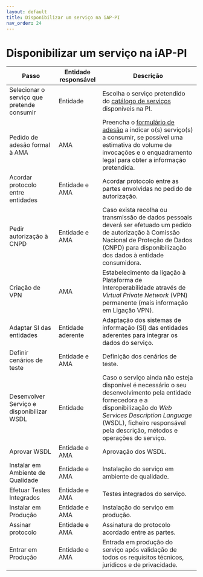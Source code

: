 ```yaml
---
layout: default
title: Disponibilizar um serviço na iAP-PI
nav_order: 24
---
```


# Disponibilizar um serviço na iAP-PI

| Passo                                       | Entidade responsável | Descrição                                                                                                                                                                                                                                               |
| ------------------------------------------- | -------------------- | ------------------------------------------------------------------------------------------------------------------------------------------------------------------------------------------------------------------------------------------------------- |
| Selecionar o serviço que pretende consumir  | Entidade             | Escolha o serviço pretendido do [catálogo de serviços](https://www.iap.gov.pt/web/iap/plataforma-de-integracao) disponíveis na PI.                                                                                                                      |
| Pedido de adesão formal à AMA               | AMA                  | Preencha o [formulário de adesão](https://www.iap.gov.pt/web/iap/formulario-de-adesao?serviceId=3) a indicar o(s) serviço(s) a consumir, se possível uma estimativa do volume de invocações e o enquadramento legal para obter a informação pretendida. |
| Acordar protocolo entre entidades           | Entidade e AMA       | Acordar protocolo entre as partes envolvidas no pedido de autorização.                                                                                                                                                                                  |
| Pedir autorização à CNPD                    | Entidade e AMA       | Caso exista recolha ou transmissão de dados pessoais deverá ser efetuado um pedido de autorização à Comissão Nacional de Proteção de Dados (CNPD) para disponibilização dos dados à entidade consumidora.                                               |
| Criação de VPN                              | AMA                  | Estabelecimento da ligação à Plataforma de Interoperabilidade através de _Virtual Private Network_ (VPN) permanente (mais informação em Ligação VPN).                                                                                                   |
| Adaptar SI das entidades                    | Entidade aderente    | Adaptação dos sistemas de informação (SI) das entidades aderentes para integrar os dados do serviço.                                                                                                                                                    |
| Definir cenários de teste                   | Entidade e AMA       | Definição dos cenários de teste.                                                                                                                                                                                                                        |
| Desenvolver Serviço e disponibilizar WSDL   | Entidade             | Caso o serviço ainda não esteja disponível é necessário o seu desenvolvimento pela entidade fornecedora e a disponibilização do _Web Services Description Language_ (WSDL), ficheiro responsável pela descrição, métodos e operações do serviço.        |
| Aprovar WSDL                                | Entidade e AMA       | Aprovação dos WSDL.                                                                                                                                                                                                                                     |
| Instalar em Ambiente de Qualidade           | Entidade e AMA       | Instalação do serviço em ambiente de qualidade.                                                                                                                                                                                                         |
| Efetuar Testes Integrados                   | Entidade e AMA       | Testes integrados do serviço.                                                                                                                                                                                                                           |
| Instalar em Produção                        | Entidade e AMA       | Instalação do serviço em produção.                                                                                                                                                                                                                      |
| Assinar protocolo                           | Entidade e AMA       | Assinatura do protocolo acordado entre as partes.                                                                                                                                                                                                       |
| Entrar em Produção                          | Entidade e AMA       | Entrada em produção do serviço após validação de todos os requisitos técnicos, jurídicos e de privacidade.                                                                                                                                              |
